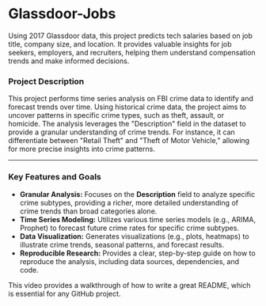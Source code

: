 # Glassdoor-Jobs
Using 2017 Glassdoor data, this project predicts tech salaries based on job title, company size, and location. It provides valuable insights for job seekers, employers, and recruiters, helping them understand compensation trends and make informed decisions.

### Project Description

This project performs time series analysis on FBI crime data to identify and forecast trends over time. Using historical crime data, the project aims to uncover patterns in specific crime types, such as theft, assault, or homicide. The analysis leverages the "Description" field in the dataset to provide a granular understanding of crime trends. For instance, it can differentiate between "Retail Theft" and "Theft of Motor Vehicle," allowing for more precise insights into crime patterns.

---

### Key Features and Goals

* **Granular Analysis:** Focuses on the **Description** field to analyze specific crime subtypes, providing a richer, more detailed understanding of crime trends than broad categories alone.
* **Time Series Modeling:** Utilizes various time series models (e.g., ARIMA, Prophet) to forecast future crime rates for specific crime subtypes.
* **Data Visualization:** Generates visualizations (e.g., plots, heatmaps) to illustrate crime trends, seasonal patterns, and forecast results.
* **Reproducible Research:** Provides a clear, step-by-step guide on how to reproduce the analysis, including data sources, dependencies, and code.

This video provides a walkthrough of how to write a great README, which is essential for any GitHub project.
